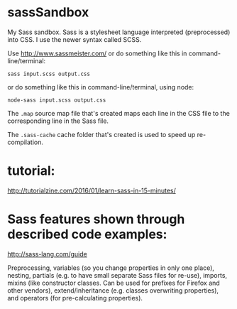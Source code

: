 # sassSandbox
My Sass sandbox.
Sass is a stylesheet language interpreted (preprocessed) into CSS.
I use the newer syntax called SCSS.

Use http://www.sassmeister.com/
or do something like this in command-line/terminal:

`sass input.scss output.css`

or do something like this in command-line/terminal, using node:

`node-sass input.scss output.css`


The `.map` source map file that's created maps each line in the CSS file to the corresponding line in the Sass file.

The `.sass-cache` cache folder that's created is used to speed up re-compilation.

# tutorial:
http://tutorialzine.com/2016/01/learn-sass-in-15-minutes/

# Sass features shown through described code examples:
http://sass-lang.com/guide

Preprocessing, 
variables (so you change properties in only one place), 
nesting, 
partials (e.g. to have small separate Sass files for re-use), 
imports, 
mixins (like constructor classes.  Can be used for prefixes for Firefox and other vendors), 
extend/inheritance (e.g. classes overwriting properties),
and 
operators (for pre-calculating properties).